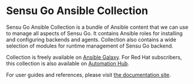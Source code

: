 # Sensu Go Ansible Collection

Sensu Go Ansible Collection is a bundle of Ansible content that we can use to
manage all aspects of Sensu Go. It contains Ansible roles for installing and
configuring backends and agents. Collection also contains a wide selection of
modules for runtime management of Sensu Go backend.

Collection is freely available on [Ansible Galaxy][galaxy]. For Red Hat
subscribers, this collection is also available on [Automation Hub][hub].

   [galaxy]: https://galaxy.ansible.com/sensu/sensu_go
             (Sensu Go on Ansible Galaxy)
   [hub]: https://cloud.redhat.com/ansible/automation-hub/sensu/sensu_go
          (Sensu Go on Automation Hub)

For user guides and references, please visit [the documentation site][docs].

   [docs]: https://sensu.github.io/sensu-go-ansible/
           (Sensu Go Ansible Collection documentation)
